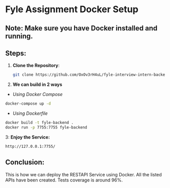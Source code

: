 # Fyle Assignment Docker Setup

## **Note:** Make sure you have Docker installed and running.

## **Steps:**
1. **Clone the Repository**:
   ```bash
   git clone https://github.com/OxOv3rH4uL/fyle-interview-intern-backend
   ```

2. **We can build in 2 ways**
  - *Using Docker Compose*
  ```bash
  docker-compose up -d
  ```

  - *Using Dockerfile*
  ```bash
  docker build -t fyle-backend .
  docker run -p 7755:7755 fyle-backend
  ```
3: **Enjoy the Service:**
  ```bash
  http://127.0.0.1:7755/
  ```


## **Conclusion:**
This is how we can deploy the RESTAPI Service using Docker. All the listed APIs have been created. Tests coverage is around 96%.
